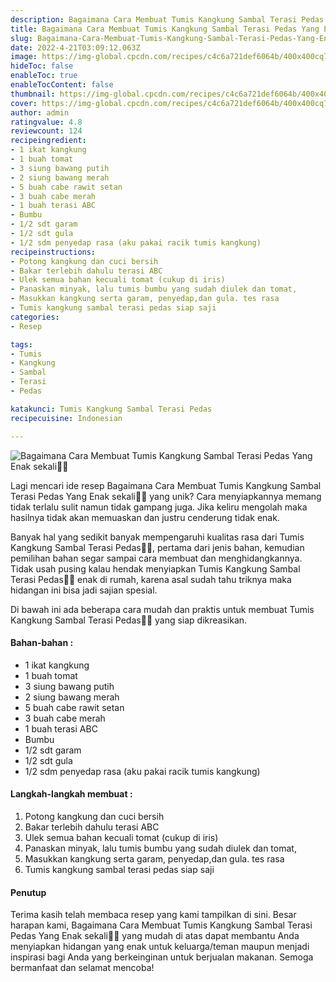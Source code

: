 ```yaml
---
description: Bagaimana Cara Membuat Tumis Kangkung Sambal Terasi Pedas Yang Enak sekali"
title: Bagaimana Cara Membuat Tumis Kangkung Sambal Terasi Pedas Yang Enak sekali
slug: Bagaimana-Cara-Membuat-Tumis-Kangkung-Sambal-Terasi-Pedas-Yang-Enak-sekali
date: 2022-4-21T03:09:12.063Z
image: https://img-global.cpcdn.com/recipes/c4c6a721def6064b/400x400cq70/photo.jpg
hideToc: false
enableToc: true
enableTocContent: false
thumbnail: https://img-global.cpcdn.com/recipes/c4c6a721def6064b/400x400cq70/photo.jpg
cover: https://img-global.cpcdn.com/recipes/c4c6a721def6064b/400x400cq70/photo.jpg
author: admin
ratingvalue: 4.8
reviewcount: 124
recipeingredient:
- 1 ikat kangkung
- 1 buah tomat
- 3 siung bawang putih
- 2 siung bawang merah
- 5 buah cabe rawit setan
- 3 buah cabe merah
- 1 buah terasi ABC
- Bumbu
- 1/2 sdt garam
- 1/2 sdt gula
- 1/2 sdm penyedap rasa (aku pakai racik tumis kangkung)
recipeinstructions:
- Potong kangkung dan cuci bersih
- Bakar terlebih dahulu terasi ABC
- Ulek semua bahan kecuali tomat (cukup di iris)
- Panaskan minyak, lalu tumis bumbu yang sudah diulek dan tomat,
- Masukkan kangkung serta garam, penyedap,dan gula. tes rasa
- Tumis kangkung sambal terasi pedas siap saji
categories:
- Resep

tags:
- Tumis
- Kangkung
- Sambal
- Terasi
- Pedas

katakunci: Tumis Kangkung Sambal Terasi Pedas
recipecuisine: Indonesian

---
```


![Bagaimana Cara Membuat Tumis Kangkung Sambal Terasi Pedas Yang Enak sekali👩‍🍳](https://img-global.cpcdn.com/recipes/c4c6a721def6064b/400x400cq70/photo.jpg)

Lagi mencari ide resep Bagaimana Cara Membuat Tumis Kangkung Sambal Terasi Pedas Yang Enak sekali👩‍🍳 yang unik? Cara menyiapkannya memang tidak terlalu sulit namun tidak gampang juga. Jika keliru mengolah maka hasilnya tidak akan memuaskan dan justru cenderung tidak enak.

Banyak hal yang sedikit banyak mempengaruhi kualitas rasa dari Tumis Kangkung Sambal Terasi Pedas👩‍🍳, pertama dari jenis bahan, kemudian pemilihan bahan segar sampai cara membuat dan menghidangkannya. Tidak usah pusing kalau hendak menyiapkan Tumis Kangkung Sambal Terasi Pedas👩‍🍳 enak di rumah, karena asal sudah tahu triknya maka hidangan ini bisa jadi sajian spesial.

Di bawah ini ada beberapa cara mudah dan praktis untuk membuat Tumis Kangkung Sambal Terasi Pedas👩‍🍳 yang siap dikreasikan.

<!--inarticleads1-->

#### Bahan-bahan :

- 1 ikat kangkung
- 1 buah tomat
- 3 siung bawang putih
- 2 siung bawang merah
- 5 buah cabe rawit setan
- 3 buah cabe merah
- 1 buah terasi ABC
- Bumbu
- 1/2 sdt garam
- 1/2 sdt gula
- 1/2 sdm penyedap rasa (aku pakai racik tumis kangkung)

<!--inarticleads2-->

#### Langkah-langkah membuat :

1. Potong kangkung dan cuci bersih
1. Bakar terlebih dahulu terasi ABC
1. Ulek semua bahan kecuali tomat (cukup di iris)
1. Panaskan minyak, lalu tumis bumbu yang sudah diulek dan tomat,
1. Masukkan kangkung serta garam, penyedap,dan gula. tes rasa
1. Tumis kangkung sambal terasi pedas siap saji

#### Penutup

Terima kasih telah membaca resep yang kami tampilkan di sini. Besar harapan kami, Bagaimana Cara Membuat Tumis Kangkung Sambal Terasi Pedas Yang Enak sekali👩‍🍳 yang mudah di atas dapat membantu Anda menyiapkan hidangan yang enak untuk keluarga/teman maupun menjadi inspirasi bagi Anda yang berkeinginan untuk berjualan makanan. Semoga bermanfaat dan selamat mencoba!
